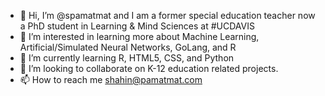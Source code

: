 - 👋 Hi, I’m @spamatmat and I am a former special education teacher now a PhD student in Learning & Mind Sciences at #UCDAVIS
- 👀 I’m interested in learning more about Machine Learning, Artificial/Simulated Neural Networks, GoLang, and R
- 🌱 I’m currently learning R, HTML5, CSS, and Python
- 💞️ I’m looking to collaborate on K-12 education related projects. 
- 📫 How to reach me shahin@pamatmat.com

<!---
spamatmat/spamatmat is a ✨ special ✨ repository because its `README.md` (this file) appears on your GitHub profile.
You can click the Preview link to take a look at your changes.
--->

